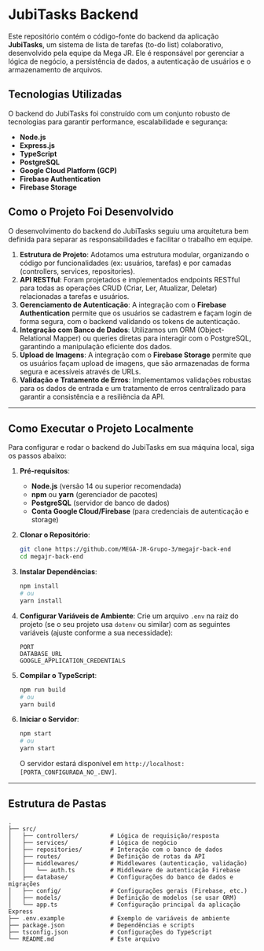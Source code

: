 # JubiTasks Backend

Este repositório contém o código-fonte do backend da aplicação **JubiTasks**, um sistema de lista de tarefas (to-do list) colaborativo, desenvolvido pela equipe da Mega JR. Ele é responsável por gerenciar a lógica de negócio, a persistência de dados, a autenticação de usuários e o armazenamento de arquivos.

## Tecnologias Utilizadas

O backend do JubiTasks foi construído com um conjunto robusto de tecnologias para garantir performance, escalabilidade e segurança:

* **Node.js**
* **Express.js**
* **TypeScript**
* **PostgreSQL**
* **Google Cloud Platform (GCP)**
* **Firebase Authentication**
* **Firebase Storage**

## Como o Projeto Foi Desenvolvido

O desenvolvimento do backend do JubiTasks seguiu uma arquitetura bem definida para separar as responsabilidades e facilitar o trabalho em equipe.

1.  **Estrutura de Projeto**: Adotamos uma estrutura modular, organizando o código por funcionalidades (ex: usuários, tarefas) e por camadas (controllers, services, repositories).
2.  **API RESTful**: Foram projetados e implementados endpoints RESTful para todas as operações CRUD (Criar, Ler, Atualizar, Deletar) relacionadas a tarefas e usuários.
3.  **Gerenciamento de Autenticação**: A integração com o **Firebase Authentication** permite que os usuários se cadastrem e façam login de forma segura, com o backend validando os tokens de autenticação.
4.  **Integração com Banco de Dados**: Utilizamos um ORM (Object-Relational Mapper) ou queries diretas para interagir com o PostgreSQL, garantindo a manipulação eficiente dos dados.
5.  **Upload de Imagens**: A integração com o **Firebase Storage** permite que os usuários façam upload de imagens, que são armazenadas de forma segura e acessíveis através de URLs.
6.  **Validação e Tratamento de Erros**: Implementamos validações robustas para os dados de entrada e um tratamento de erros centralizado para garantir a consistência e a resiliência da API.

---

## Como Executar o Projeto Localmente

Para configurar e rodar o backend do JubiTasks em sua máquina local, siga os passos abaixo:

1.  **Pré-requisitos**:
    * **Node.js** (versão 14 ou superior recomendada)
    * **npm** ou **yarn** (gerenciador de pacotes)
    * **PostgreSQL** (servidor de banco de dados)
    * **Conta Google Cloud/Firebase** (para credenciais de autenticação e storage)

2.  **Clonar o Repositório**:
    ```bash
    git clone https://github.com/MEGA-JR-Grupo-3/megajr-back-end
    cd megajr-back-end
    ```

3.  **Instalar Dependências**:
    ```bash
    npm install
    # ou
    yarn install
    ```

4.  **Configurar Variáveis de Ambiente**:
    Crie um arquivo `.env` na raiz do projeto (se o seu projeto usa `dotenv` ou similar) com as seguintes variáveis (ajuste conforme a sua necessidade):

    ```dotenv
    PORT
    DATABASE_URL
    GOOGLE_APPLICATION_CREDENTIALS
    ```

6.  **Compilar o TypeScript**:
    ```bash
    npm run build
    # ou
    yarn build
    ```

7.  **Iniciar o Servidor**:
    ```bash
    npm start
    # ou
    yarn start
    ```
    O servidor estará disponível em `http://localhost:[PORTA_CONFIGURADA_NO_.ENV]`.

---

## Estrutura de Pastas

```
.
├── src/
│   ├── controllers/         # Lógica de requisição/resposta
│   ├── services/            # Lógica de negócio
│   ├── repositories/        # Interação com o banco de dados
│   ├── routes/              # Definição de rotas da API
│   ├── middlewares/         # Middlewares (autenticação, validação)
│   │   └── auth.ts          # Middleware de autenticação Firebase
│   ├── database/            # Configurações do banco de dados e migrações
│   ├── config/              # Configurações gerais (Firebase, etc.)
│   ├── models/              # Definição de modelos (se usar ORM)
│   └── app.ts               # Configuração principal da aplicação Express
├── .env.example             # Exemplo de variáveis de ambiente
├── package.json             # Dependências e scripts
├── tsconfig.json            # Configurações do TypeScript
└── README.md                # Este arquivo
```
